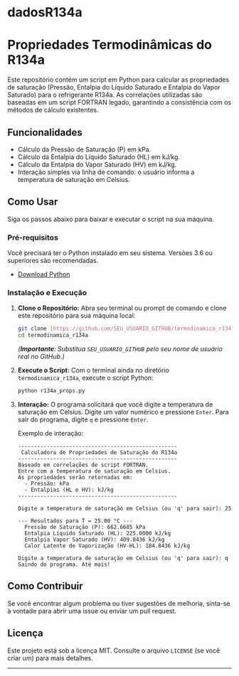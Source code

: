 # dadosR134a
# Propriedades Termodinâmicas do R134a

Este repositório contém um script em Python para calcular as propriedades de saturação (Pressão, Entalpia do Líquido Saturado e Entalpia do Vapor Saturado) para o refrigerante R134a. As correlações utilizadas são baseadas em um script FORTRAN legado, garantindo a consistência com os métodos de cálculo existentes.

## Funcionalidades

* Cálculo da Pressão de Saturação (P) em kPa.
* Cálculo da Entalpia do Líquido Saturado (HL) em kJ/kg.
* Cálculo da Entalpia do Vapor Saturado (HV) em kJ/kg.
* Interação simples via linha de comando: o usuário informa a temperatura de saturação em Celsius.

## Como Usar

Siga os passos abaixo para baixar e executar o script na sua máquina.

### Pré-requisitos

Você precisará ter o Python instalado em seu sistema. Versões 3.6 ou superiores são recomendadas.

* [Download Python](https://www.python.org/downloads/)

### Instalação e Execução

1.  **Clone o Repositório:**
    Abra seu terminal ou prompt de comando e clone este repositório para sua máquina local:

    ```bash
    git clone [https://github.com/SEU_USUARIO_GITHUB/termodinamica_r134a.git](https://github.com/SEU_USUARIO_GITHUB/termodinamica_r134a.git)
    cd termodinamica_r134a
    ```
    *(**Importante**: Substitua `SEU_USUARIO_GITHUB` pelo seu nome de usuário real no GitHub.)*

2.  **Execute o Script:**
    Com o terminal ainda no diretório `termodinamica_r134a`, execute o script Python:

    ```bash
    python r134a_props.py
    ```

3.  **Interação:**
    O programa solicitará que você digite a temperatura de saturação em Celsius. Digite um valor numérico e pressione `Enter`. Para sair do programa, digite `q` e pressione `Enter`.

    Exemplo de interação:
    ```
    --------------------------------------------------
     Calculadora de Propriedades de Saturação do R134a
    --------------------------------------------------
    Baseado em correlações de script FORTRAN.
    Entre com a temperatura de saturação em Celsius.
    As propriedades serão retornadas em:
      - Pressão: kPa
      - Entalpias (HL e HV): kJ/kg
    --------------------------------------------------

    Digite a temperatura de saturação em Celsius (ou 'q' para sair): 25

    --- Resultados para T = 25.00 °C ---
      Pressão de Saturação (P): 662.6685 kPa
      Entalpia Líquido Saturado (HL): 225.0000 kJ/kg
      Entalpia Vapor Saturado (HV): 409.8436 kJ/kg
      Calor Latente de Vaporização (HV-HL): 184.8436 kJ/kg

    Digite a temperatura de saturação em Celsius (ou 'q' para sair): q
    Saindo do programa. Até mais!
    ```

## Como Contribuir

Se você encontrar algum problema ou tiver sugestões de melhoria, sinta-se à vontade para abrir uma issue ou enviar um pull request.

## Licença

Este projeto está sob a licença MIT. Consulte o arquivo `LICENSE` (se você criar um) para mais detalhes.

---

